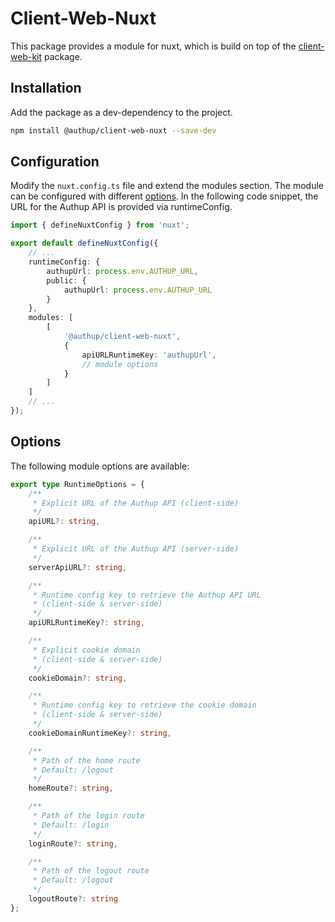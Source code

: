 # Client-Web-Nuxt

This package provides a module for nuxt, which is build on top of the [client-web-kit](./../client-web-kit/index.md) package.

## Installation

Add the package as a dev-dependency to the project.

```sh
npm install @authup/client-web-nuxt --save-dev
```

## Configuration

Modify the `nuxt.config.ts` file and extend the modules section.
The module can be configured with different [options](#options).
In the following code snippet, the URL for the Authup API is provided via runtimeConfig.

```typescript
import { defineNuxtConfig } from 'nuxt';

export default defineNuxtConfig({
    // ...
    runtimeConfig: {
        authupUrl: process.env.AUTHUP_URL,
        public: {
            authupUrl: process.env.AUTHUP_URL
        }
    },
    modules: [
        [
            '@authup/client-web-nuxt',
            {
                apiURLRuntimeKey: 'authupUrl',
                // module options
            }
        ]
    ]
    // ...
});
```

## Options

The following module options are available:

```typescript
export type RuntimeOptions = {
    /**
     * Explicit URL of the Authup API (client-side)
     */
    apiURL?: string,

    /**
     * Explicit URL of the Authup API (server-side)
     */
    serverApiURL?: string,

    /**
     * Runtime config key to retrieve the Authup API URL
     * (client-side & server-side)
     */
    apiURLRuntimeKey?: string,

    /**
     * Explicit cookie domain
     * (client-side & server-side)
     */
    cookieDomain?: string,

    /**
     * Runtime config key to retrieve the cookie domain
     * (client-side & server-side)
     */
    cookieDomainRuntimeKey?: string,

    /**
     * Path of the home route
     * Default: /logout
     */
    homeRoute?: string,

    /**
     * Path of the login route
     * Default: /login
     */
    loginRoute?: string,

    /**
     * Path of the logout route
     * Default: /logout
     */
    logoutRoute?: string
};
```


